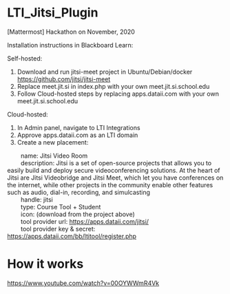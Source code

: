 # LTI_Jitsi_Plugin
[Mattermost] Hackathon on November, 2020

Installation instructions in Blackboard Learn:

Self-hosted:
1. Download and run jitsi-meet project in Ubuntu/Debian/docker
https://github.com/jitsi/jitsi-meet
2. Replace meet.jit.si in index.php with your own meet.jit.si.school.edu 
3. Follow Cloud-hosted steps by replacing apps.dataii.com with your own meet.jit.si.school.edu

Cloud-hosted:

1. In Admin panel, navigate to LTI Integrations  
2. Approve apps.dataii.com as an LTI domain  
3. Create a new placement:  

  &nbsp;&nbsp;&nbsp;&nbsp;&nbsp;&nbsp;&nbsp;&nbsp;name: Jitsi Video Room  
  &nbsp;&nbsp;&nbsp;&nbsp;&nbsp;&nbsp;&nbsp;&nbsp;description: Jitsi is a set of open-source projects that allows you to easily build and deploy secure videoconferencing solutions. At the heart of Jitsi are Jitsi Videobridge and Jitsi Meet, which let you have conferences on the internet, while other projects in the community enable other features such as audio, dial-in, recording, and simulcasting  
  &nbsp;&nbsp;&nbsp;&nbsp;&nbsp;&nbsp;&nbsp;&nbsp;handle: jitsi  
  &nbsp;&nbsp;&nbsp;&nbsp;&nbsp;&nbsp;&nbsp;&nbsp;type: Course Tool + Student  
  &nbsp;&nbsp;&nbsp;&nbsp;&nbsp;&nbsp;&nbsp;&nbsp;icon: (download from the project above)  
  &nbsp;&nbsp;&nbsp;&nbsp;&nbsp;&nbsp;&nbsp;&nbsp;tool provider url: https://apps.dataii.com/jitsi/  
  &nbsp;&nbsp;&nbsp;&nbsp;&nbsp;&nbsp;&nbsp;&nbsp;tool provider key & secret: https://apps.dataii.com/bb/ltitool/register.php  
  
  

# How it works

https://www.youtube.com/watch?v=00OYWWmR4Vk
